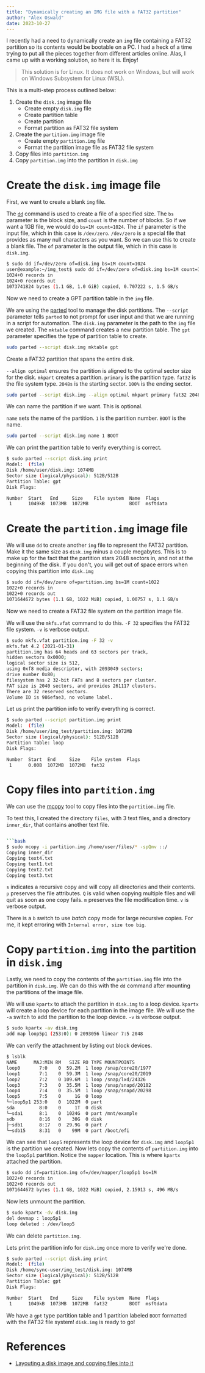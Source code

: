 ```yaml
---
title: "Dynamically creating an IMG file with a FAT32 partition"
author: "Alex Oswald"
date: 2023-10-27
---
```


I recently had a need to dynamically create an `img` file containing a FAT32 partition so its contents would be bootable on a PC. I had a heck of a time trying to put all the pieces together from different articles online. Alas, I came up with a working solution, so here it is. Enjoy!

> This solution is for Linux. It does not work on Windows, but will work on Windows Subsystem for Linux (WSL).

This is a multi-step process outlined below:

1. Create the `disk.img` image file
    - Create empty `disk.img` file
    - Create partition table
    - Create partition
    - Format partition as FAT32 file system
2. Create the `partition.img` image file
    - Create empty `partition.img` file
    - Format the partition image file as FAT32 file system
3. Copy files into `partition.img`
4. Copy `partition.img` into the partition in `disk.img`

# Create the `disk.img` image file

First, we want to create a blank `img` file.

The [`dd`](https://www.man7.org/linux/man-pages/man1/dd.1.html) command is used to create a file of a specified size. The `bs` parameter is the block size, and `count` is the number of blocks. So if we want a 1GB file, we would do `bs=1M count=1024`. The `if` parameter is the input file, which in this case is `/dev/zero`. `/dev/zero` is a special file that provides as many null characters as you want. So we can use this to create a blank file. The `of` parameter is the output file, which in this case is `disk.img`.

```bash
$ sudo dd if=/dev/zero of=disk.img bs=1M count=1024
user@example:~/img_test$ sudo dd if=/dev/zero of=disk.img bs=1M count=1024
1024+0 records in
1024+0 records out
1073741824 bytes (1.1 GB, 1.0 GiB) copied, 0.707222 s, 1.5 GB/s
```

Now we need to create a GPT partition table in the `img` file.

We are using the [parted](https://github.com/bcl/parted) tool to manage the disk partitions. The `--script` parameter tells `parted` to not prompt for user input and that we are running in a script for automation. The `disk.img` parameter is the path to the `img` file we created. The `mktable` command creates a new partition table. The `gpt` parameter specifies the type of partition table to create.

```bash
sudo parted --script disk.img mktable gpt
```

Create a FAT32 partition that spans the entire disk.

`--align optimal` ensures the partition is aligned to the optimal sector size for the disk. `mkpart` creates a partition. `primary` is the partition type. `fat32` is the file system type. `2048s` is the starting sector. `100%` is the ending sector.

```bash
sudo parted --script disk.img --align optimal mkpart primary fat32 2048s 100%
```

We can name the partition if we want. This is optional.

`name` sets the name of the partition. `1` is the partition number. `BOOT` is the name.

```bash
sudo parted --script disk.img name 1 BOOT
```

We can print the partition table to verify everything is correct.

```bash
$ sudo parted --script disk.img print
Model:  (file)
Disk /home/user/disk.img: 1074MB
Sector size (logical/physical): 512B/512B
Partition Table: gpt
Disk Flags:

Number  Start   End     Size    File system  Name  Flags
 1      1049kB  1073MB  1072MB               BOOT  msftdata
```

# Create the `partition.img` image file

We will use `dd` to create another `img` file to represent the FAT32 partition. Make it the same size as `disk.img` minus a couple megabytes. This is to make up for the fact that the partition stars 2048 sectors in, and not at the beginning of the disk. If you don't, you will get out of space errors when copying this partition into `disk.img`

```bash
$ sudo dd if=/dev/zero of=partition.img bs=1M count=1022
1022+0 records in
1022+0 records out
1071644672 bytes (1.1 GB, 1022 MiB) copied, 1.00757 s, 1.1 GB/s
```

Now we need to create a FAT32 file system on the partition image file.

We will use the `mkfs.vfat` command to do this. `-F 32` specifies the FAT32 file system. `-v` is verbose output.

```bash
$ sudo mkfs.vfat partition.img -F 32 -v
mkfs.fat 4.2 (2021-01-31)
partition.img has 64 heads and 63 sectors per track,
hidden sectors 0x0000;
logical sector size is 512,
using 0xf8 media descriptor, with 2093049 sectors;
drive number 0x80;
filesystem has 2 32-bit FATs and 8 sectors per cluster.
FAT size is 2040 sectors, and provides 261117 clusters.
There are 32 reserved sectors.
Volume ID is 986efae3, no volume label.
```

Let us print the partition info to verify everything is correct.

```bash
$ sudo parted --script partition.img print
Model:  (file)
Disk /home/user/img_test/partition.img: 1072MB
Sector size (logical/physical): 512B/512B
Partition Table: loop
Disk Flags:

Number  Start  End     Size    File system  Flags
 1      0.00B  1072MB  1072MB  fat32
```

# Copy files into `partition.img`

We can use the [mcopy](https://www.gnu.org/software/mtools/manual/mtools.html#mcopy) tool to copy files into the `partition.img` file.

To test this, I created the directory `files`, with 3 text files, and a directory `inner_dir`, that contains another text file.

```bash

```bash
$ sudo mcopy -i partition.img /home/user/files/* -spQmv ::/
Copying inner_dir
Copying text4.txt
Copying text1.txt
Copying text2.txt
Copying text3.txt
```

`s` indicates a recursive copy and will copy all directories and their contents. `p` preserves the file attributes. `Q` is valid when copying multiple files and will quit as soon as one copy fails. `m` preserves the file modification time. `v` is verbose output.

There is a `b` switch to use *batch* copy mode for large recursive copies. For me, it kept erroring with `Internal error, size too big`.

# Copy `partition.img` into the partition in `disk.img`

Lastly, we need to copy the contents of the `partition.img` file into the partition in `disk.img`. We can do this with the `dd` command after mounting the partitions of the image file.

We will use `kpartx` to attach the partition in `disk.img` to a loop device. `kpartx` will create a loop device for each partition in the image file. We will use the `-a` switch to add the partition to the loop device. `-v` is verbose output.

```bash
$ sudo kpartx -av disk.img
add map loop5p1 (253:0): 0 2093056 linear 7:5 2048
```

We can verify the attachment by listing out block devices.

```bash
$ lsblk
NAME      MAJ:MIN RM   SIZE RO TYPE MOUNTPOINTS
loop0       7:0    0  59.2M  1 loop /snap/core20/1977
loop1       7:1    0  59.3M  1 loop /snap/core20/2019
loop2       7:2    0 109.6M  1 loop /snap/lxd/24326
loop3       7:3    0  35.5M  1 loop /snap/snapd/20102
loop4       7:4    0  35.5M  1 loop /snap/snapd/20298
loop5       7:5    0     1G  0 loop
└─loop5p1 253:0    0  1022M  0 part
sda         8:0    0     1T  0 disk
└─sda1      8:1    0  1024G  0 part /mnt/example
sdb         8:16   0    30G  0 disk
├─sdb1      8:17   0  29.9G  0 part /
└─sdb15     8:31   0    99M  0 part /boot/efi
```

We can see that `loop5` represents the loop device for `disk.img` and `loop5p1` is the partition we created. Now lets copy the contents of `partition.img` into the `loop5p1` partition. Notice the `mapper` location. This is where `kpartx` attached the partition.

```bash
$ sudo dd if=partition.img of=/dev/mapper/loop5p1 bs=1M
1022+0 records in
1022+0 records out
1071644672 bytes (1.1 GB, 1022 MiB) copied, 2.15913 s, 496 MB/s
```

Now lets unmount the partition.

```bash
$ sudo kpartx -dv disk.img
del devmap : loop5p1
loop deleted : /dev/loop5
```

We can delete `partition.img`.

Lets print the partition info for `disk.img` once more to verify we're done.

```bash
$ sudo parted --script disk.img print
Model:  (file)
Disk /home/sync-user/img_test/disk.img: 1074MB
Sector size (logical/physical): 512B/512B
Partition Table: gpt
Disk Flags:

Number  Start   End     Size    File system  Name  Flags
 1      1049kB  1073MB  1072MB  fat32        BOOT  msftdata
```

We have a `gpt` type partition table and 1 partition labeled `BOOT` formatted with the FAT32 file system! `disk.img` is ready to go!

# References

- [Layouting a disk image and copying files into it](https://superuser.com/questions/868117/layouting-a-disk-image-and-copying-files-into-it)
